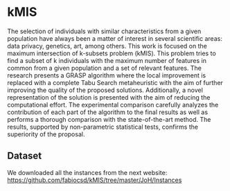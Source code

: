 # kMIS

The selection of individuals with similar characteristics from a given population have always been a matter of interest in several scientific areas: data privacy, genetics, art, among others. This work is focused on the maximum intersection of k-subsets problem (kMIS). This problem tries to find a subset of k individuals with the maximum number of features in common from a given population and a set of relevant features. The research presents a GRASP algorithm where the local improvement is replaced with a complete Tabu Search metaheuristic with the aim of further improving the quality of the proposed solutions. Additionally, a novel representation of the solution is presented with the aim of reducing the computational effort. The experimental comparison carefully analyzes the contribution of each part of the algorithm to the final results as well as performs a thorough comparison with the state-of-the-art method. The results, supported by non-parametric statistical tests, confirms the superiority of the proposal.

## Dataset

We downloaded all the instances from the next website: https://github.com/fabiocsd/kMIS/tree/master/JoH/Instances
